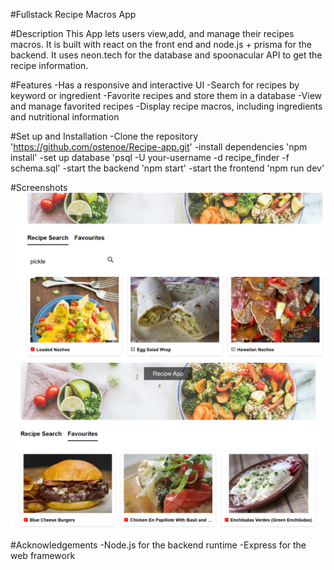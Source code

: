 #Fullstack Recipe Macros App 

#Description 
This App lets users view,add, and manage their recipes macros. It is built with react on the front end and node.js + prisma for the backend. 
It uses neon.tech for the database and spoonacular API to get the recipe information. 

#Features
-Has a responsive and interactive UI 
-Search for recipes by keyword or ingredient
-Favorite recipes and store them in a database
-View and manage favorited recipes
-Display recipe macros, including ingredients and nutritional information 

#Set up and Installation 
-Clone the repository 'https://github.com/ostenoe/Recipe-app.git'
-install dependencies 'npm install'
-set up database 'psql -U your-username -d recipe_finder -f schema.sql'
-start the backend 'npm start'
-start the frontend 'npm run dev'

#Screenshots
![alt text](image.png) 
![alt text](image-1.png)

#Acknowledgements
-Node.js for the backend runtime
-Express for the web framework  


